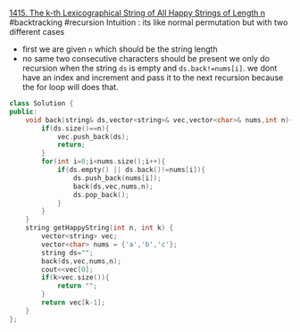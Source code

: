 [1415. The k-th Lexicographical String of All Happy Strings of Length n](https://leetcode.com/problems/the-k-th-lexicographical-string-of-all-happy-strings-of-length-n/)
#backtracking #recursion
Intuition : its like normal permutation but with two different cases
- first we are given  `n` which should be the string length 
- no same two consecutive characters should be present we only do recursion when the string `ds` is empty and `ds.back!=nums[i]`. 
we dont have an index and increment and pass it to the next recursion because the for loop will does that.
```cpp
class Solution {
public:
    void back(string& ds,vector<string>& vec,vector<char>& nums,int n){
        if(ds.size()==n){
            vec.push_back(ds);
            return;
        }
        for(int i=0;i<nums.size();i++){
            if(ds.empty() || ds.back()!=nums[i]){
                ds.push_back(nums[i]);
                back(ds,vec,nums,n);
                ds.pop_back();
            }
        }
    }
    string getHappyString(int n, int k) {
        vector<string> vec;
        vector<char> nums = {'a','b','c'};
        string ds="";
        back(ds,vec,nums,n);
        cout<<vec[0];
        if(k>vec.size()){
            return "";
        }
        return vec[k-1];
    }
};
```